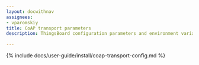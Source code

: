 ```yaml
---
layout: docwithnav
assignees:
- vparomskiy
title: CoAP transport parameters
description: ThingsBoard configuration parameters and environment variables

---
```


{% include docs/user-guide/install/coap-transport-config.md %}
